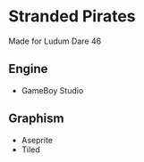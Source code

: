 # Stranded Pirates

Made for Ludum Dare 46

## Engine

* GameBoy Studio

## Graphism

* Aseprite
* Tiled
